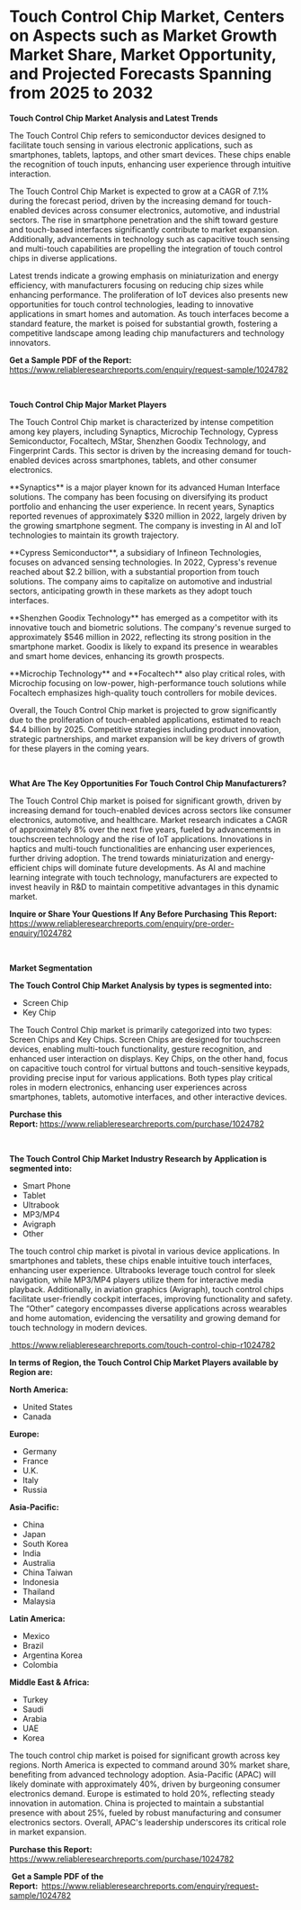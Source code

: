<p><h1>Touch Control Chip Market, Centers on Aspects such as Market Growth Market Share, Market Opportunity, and Projected Forecasts Spanning from 2025 to 2032</h1></p><p><strong>Touch Control Chip Market Analysis and Latest Trends</strong></p>
<p><p>The Touch Control Chip refers to semiconductor devices designed to facilitate touch sensing in various electronic applications, such as smartphones, tablets, laptops, and other smart devices. These chips enable the recognition of touch inputs, enhancing user experience through intuitive interaction.</p><p>The Touch Control Chip Market is expected to grow at a CAGR of 7.1% during the forecast period, driven by the increasing demand for touch-enabled devices across consumer electronics, automotive, and industrial sectors. The rise in smartphone penetration and the shift toward gesture and touch-based interfaces significantly contribute to market expansion. Additionally, advancements in technology such as capacitive touch sensing and multi-touch capabilities are propelling the integration of touch control chips in diverse applications.</p><p>Latest trends indicate a growing emphasis on miniaturization and energy efficiency, with manufacturers focusing on reducing chip sizes while enhancing performance. The proliferation of IoT devices also presents new opportunities for touch control technologies, leading to innovative applications in smart homes and automation. As touch interfaces become a standard feature, the market is poised for substantial growth, fostering a competitive landscape among leading chip manufacturers and technology innovators.</p></p>
<p><strong>Get a Sample PDF of the Report:&nbsp;</strong> <a href="https://www.reliableresearchreports.com/enquiry/request-sample/1024782?utm_campaign=3171&utm_medium=2&utm_source=Github&utm_content=ia&utm_term=18042025&utm_id=touch-control-chip">https://www.reliableresearchreports.com/enquiry/request-sample/1024782</a></p>
<p>&nbsp;</p>
<p><strong>Touch Control Chip Major Market Players</strong></p>
<p><p>The Touch Control Chip market is characterized by intense competition among key players, including Synaptics, Microchip Technology, Cypress Semiconductor, Focaltech, MStar, Shenzhen Goodix Technology, and Fingerprint Cards. This sector is driven by the increasing demand for touch-enabled devices across smartphones, tablets, and other consumer electronics.</p><p>**Synaptics** is a major player known for its advanced Human Interface solutions. The company has been focusing on diversifying its product portfolio and enhancing the user experience. In recent years, Synaptics reported revenues of approximately $320 million in 2022, largely driven by the growing smartphone segment. The company is investing in AI and IoT technologies to maintain its growth trajectory.</p><p>**Cypress Semiconductor**, a subsidiary of Infineon Technologies, focuses on advanced sensing technologies. In 2022, Cypress's revenue reached about $2.2 billion, with a substantial proportion from touch solutions. The company aims to capitalize on automotive and industrial sectors, anticipating growth in these markets as they adopt touch interfaces.</p><p>**Shenzhen Goodix Technology** has emerged as a competitor with its innovative touch and biometric solutions. The company's revenue surged to approximately $546 million in 2022, reflecting its strong position in the smartphone market. Goodix is likely to expand its presence in wearables and smart home devices, enhancing its growth prospects.</p><p>**Microchip Technology** and **Focaltech** also play critical roles, with Microchip focusing on low-power, high-performance touch solutions while Focaltech emphasizes high-quality touch controllers for mobile devices. </p><p>Overall, the Touch Control Chip market is projected to grow significantly due to the proliferation of touch-enabled applications, estimated to reach $4.4 billion by 2025. Competitive strategies including product innovation, strategic partnerships, and market expansion will be key drivers of growth for these players in the coming years.</p></p>
<p>&nbsp;</p>
<p><strong>What Are The Key Opportunities For Touch Control Chip Manufacturers?</strong></p>
<p><p>The Touch Control Chip market is poised for significant growth, driven by increasing demand for touch-enabled devices across sectors like consumer electronics, automotive, and healthcare. Market research indicates a CAGR of approximately 8% over the next five years, fueled by advancements in touchscreen technology and the rise of IoT applications. Innovations in haptics and multi-touch functionalities are enhancing user experiences, further driving adoption. The trend towards miniaturization and energy-efficient chips will dominate future developments. As AI and machine learning integrate with touch technology, manufacturers are expected to invest heavily in R&D to maintain competitive advantages in this dynamic market.</p></p>
<p><strong>Inquire or Share Your Questions If Any Before Purchasing This Report:</strong> <a href="https://www.reliableresearchreports.com/enquiry/pre-order-enquiry/1024782?utm_campaign=3171&utm_medium=2&utm_source=Github&utm_content=ia&utm_term=18042025&utm_id=touch-control-chip">https://www.reliableresearchreports.com/enquiry/pre-order-enquiry/1024782</a></p>
<p>&nbsp;</p>
<p><strong>Market Segmentation</strong></p>
<p><strong>The Touch Control Chip Market Analysis by types is segmented into:</strong></p>
<p><ul><li>Screen Chip</li><li>Key Chip</li></ul></p>
<p><p>The Touch Control Chip market is primarily categorized into two types: Screen Chips and Key Chips. Screen Chips are designed for touchscreen devices, enabling multi-touch functionality, gesture recognition, and enhanced user interaction on displays. Key Chips, on the other hand, focus on capacitive touch control for virtual buttons and touch-sensitive keypads, providing precise input for various applications. Both types play critical roles in modern electronics, enhancing user experiences across smartphones, tablets, automotive interfaces, and other interactive devices.</p></p>
<p><strong>Purchase this Report:&nbsp;</strong><a href="https://www.reliableresearchreports.com/purchase/1024782?utm_campaign=3171&utm_medium=2&utm_source=Github&utm_content=ia&utm_term=18042025&utm_id=touch-control-chip">https://www.reliableresearchreports.com/purchase/1024782</a></p>
<p>&nbsp;</p>
<p><strong>The Touch Control Chip Market Industry Research by Application is segmented into:</strong></p>
<p><ul><li>Smart Phone</li><li>Tablet</li><li>Ultrabook</li><li>MP3/MP4</li><li>Avigraph</li><li>Other</li></ul></p>
<p><p>The touch control chip market is pivotal in various device applications. In smartphones and tablets, these chips enable intuitive touch interfaces, enhancing user experience. Ultrabooks leverage touch control for sleek navigation, while MP3/MP4 players utilize them for interactive media playback. Additionally, in aviation graphics (Avigraph), touch control chips facilitate user-friendly cockpit interfaces, improving functionality and safety. The “Other” category encompasses diverse applications across wearables and home automation, evidencing the versatility and growing demand for touch technology in modern devices.</p></p>
<p><a href="https://www.reliableresearchreports.com/touch-control-chip-r1024782?utm_campaign=3171&utm_medium=2&utm_source=Github&utm_content=ia&utm_term=18042025&utm_id=touch-control-chip">&nbsp;https://www.reliableresearchreports.com/touch-control-chip-r1024782</a></p>
<p><strong>In terms of Region, the Touch Control Chip Market Players available by Region are:</strong></p>
<p>
    <p> <strong> North America: </strong>
        <ul>
            <li>United States</li>
            <li>Canada</li>
        </ul>
        </p> 
    <p> <strong> Europe: </strong>
        <ul>
            <li>Germany</li>
            <li>France</li>
            <li>U.K.</li>
            <li>Italy</li>
            <li>Russia</li>
        </ul>
        </p> 
    <p> <strong> Asia-Pacific: </strong>
        <ul>
            <li>China</li>
            <li>Japan</li>
            <li>South Korea</li>
            <li>India</li>
            <li>Australia</li>
            <li>China Taiwan</li>
            <li>Indonesia</li>
            <li>Thailand</li>
            <li>Malaysia</li>
        </ul>
        </p> 
    <p> <strong> Latin America: </strong>
        <ul>
            <li>Mexico</li>
            <li>Brazil</li>
            <li>Argentina Korea</li>
            <li>Colombia</li>
        </ul>
        </p> 
    <p> <strong> Middle East & Africa: </strong>
        <ul>
            <li>Turkey</li>
            <li>Saudi</li>
            <li>Arabia</li>
            <li>UAE</li>
            <li>Korea</li>
        </ul>
    </p>
    </p>
<p><p>The touch control chip market is poised for significant growth across key regions. North America is expected to command around 30% market share, benefiting from advanced technology adoption. Asia-Pacific (APAC) will likely dominate with approximately 40%, driven by burgeoning consumer electronics demand. Europe is estimated to hold 20%, reflecting steady innovation in automation. China is projected to maintain a substantial presence with about 25%, fueled by robust manufacturing and consumer electronics sectors. Overall, APAC's leadership underscores its critical role in market expansion.</p></p>
<p><strong>Purchase this Report: </strong><a href="https://www.reliableresearchreports.com/purchase/1024782?utm_campaign=3171&utm_medium=2&utm_source=Github&utm_content=ia&utm_term=18042025&utm_id=touch-control-chip">https://www.reliableresearchreports.com/purchase/1024782</a></p>
<p>&nbsp;<strong>Get a Sample PDF of the Report:&nbsp;&nbsp;</strong><a href="https://www.reliableresearchreports.com/enquiry/request-sample/1024782?utm_campaign=3171&utm_medium=2&utm_source=Github&utm_content=ia&utm_term=18042025&utm_id=touch-control-chip">https://www.reliableresearchreports.com/enquiry/request-sample/1024782</a></p>
<p><strong></strong></p>
<p><p></p><p></p><p></p></p>
